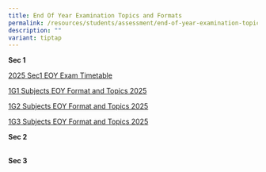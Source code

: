 ```yaml
---
title: End Of Year Examination Topics and Formats
permalink: /resources/students/assessment/end-of-year-examination-topics-and-formats/
description: ""
variant: tiptap
---
```

<p><strong>Sec 1</strong>
</p>
<p><a href="/files/EOY Exam Topics/2025/2025_Sec1_EOY_Exam_Timetable.pdf" rel="noopener nofollow" target="_blank">2025 Sec1 EOY Exam Timetable</a>
</p>
<p><a href="/files/EOY Exam Topics/2025/1G1_Subjects_EOY_Format_and_Topics_2025.pdf" rel="noopener nofollow" target="_blank">1G1 Subjects EOY Format and Topics 2025</a>
</p>
<p><a href="/files/EOY Exam Topics/2025/1G2_Subjects_EOY_Format_and_Topics_2025.pdf" rel="noopener nofollow" target="_blank">1G2 Subjects EOY Format and Topics 2025</a>
</p>
<p><a href="/files/EOY Exam Topics/2025/1G3_Subjects_EOY_Format_and_Topics_2025.pdf" rel="noopener nofollow" target="_blank">1G3 Subjects EOY Format and Topics 2025</a>
<br>
</p>
<p><strong>Sec 2</strong>
</p>
<p></p>
<p>
<br><strong>Sec 3</strong>
</p>
<p>
<br>
</p>